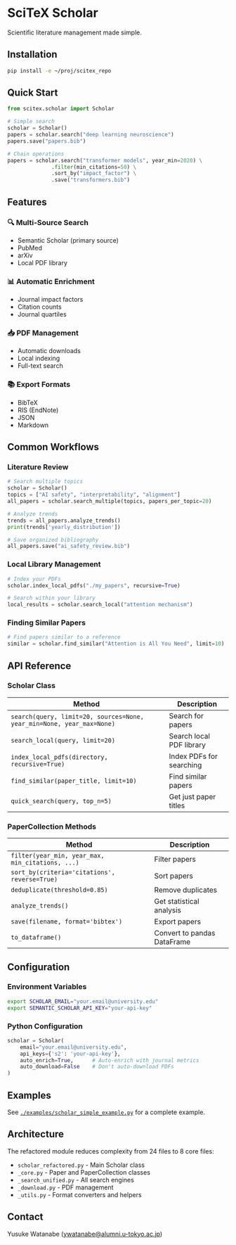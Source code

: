 # SciTeX Scholar

Scientific literature management made simple.

## Installation

```bash
pip install -e ~/proj/scitex_repo
```

## Quick Start

```python
from scitex.scholar import Scholar

# Simple search
scholar = Scholar()
papers = scholar.search("deep learning neuroscience")
papers.save("papers.bib")

# Chain operations
papers = scholar.search("transformer models", year_min=2020) \
              .filter(min_citations=50) \
              .sort_by("impact_factor") \
              .save("transformers.bib")
```

## Features

### 🔍 Multi-Source Search
- Semantic Scholar (primary source)
- PubMed 
- arXiv
- Local PDF library

### 📊 Automatic Enrichment
- Journal impact factors
- Citation counts
- Journal quartiles

### 📥 PDF Management
- Automatic downloads
- Local indexing
- Full-text search

### 📚 Export Formats
- BibTeX
- RIS (EndNote)
- JSON
- Markdown

## Common Workflows

### Literature Review
```python
# Search multiple topics
scholar = Scholar()
topics = ["AI safety", "interpretability", "alignment"]
all_papers = scholar.search_multiple(topics, papers_per_topic=20)

# Analyze trends
trends = all_papers.analyze_trends()
print(trends['yearly_distribution'])

# Save organized bibliography
all_papers.save("ai_safety_review.bib")
```

### Local Library Management
```python
# Index your PDFs
scholar.index_local_pdfs("./my_papers", recursive=True)

# Search within your library
local_results = scholar.search_local("attention mechanism")
```

### Finding Similar Papers
```python
# Find papers similar to a reference
similar = scholar.find_similar("Attention is All You Need", limit=10)
```

## API Reference

### Scholar Class

| Method | Description |
|--------|-------------|
| `search(query, limit=20, sources=None, year_min=None, year_max=None)` | Search for papers |
| `search_local(query, limit=20)` | Search local PDF library |
| `index_local_pdfs(directory, recursive=True)` | Index PDFs for searching |
| `find_similar(paper_title, limit=10)` | Find similar papers |
| `quick_search(query, top_n=5)` | Get just paper titles |

### PaperCollection Methods

| Method | Description |
|--------|-------------|
| `filter(year_min, year_max, min_citations, ...)` | Filter papers |
| `sort_by(criteria='citations', reverse=True)` | Sort papers |
| `deduplicate(threshold=0.85)` | Remove duplicates |
| `analyze_trends()` | Get statistical analysis |
| `save(filename, format='bibtex')` | Export papers |
| `to_dataframe()` | Convert to pandas DataFrame |

## Configuration

### Environment Variables
```bash
export SCHOLAR_EMAIL="your.email@university.edu"
export SEMANTIC_SCHOLAR_API_KEY="your-api-key"
```

### Python Configuration
```python
scholar = Scholar(
    email="your.email@university.edu",
    api_keys={'s2': 'your-api-key'},
    auto_enrich=True,      # Auto-enrich with journal metrics
    auto_download=False    # Don't auto-download PDFs
)
```

## Examples

See [`./examples/scholar_simple_example.py`](../../../examples/scholar_simple_example.py) for a complete example.

## Architecture

The refactored module reduces complexity from 24 files to 8 core files:

- `scholar_refactored.py` - Main Scholar class
- `_core.py` - Paper and PaperCollection classes
- `_search_unified.py` - All search engines
- `_download.py` - PDF management
- `_utils.py` - Format converters and helpers

## Contact

Yusuke Watanabe (ywatanabe@alumni.u-tokyo.ac.jp)
